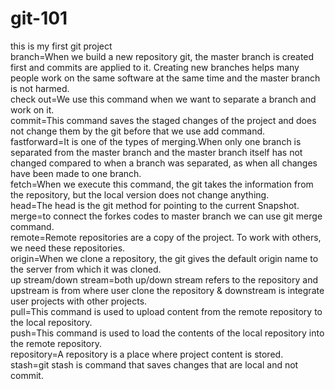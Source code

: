# git-101
this is my first git project</br>
branch=When we build a new repository git, the master branch is created first and commits are applied to it. Creating new branches helps many people work on the same software at the same time and the master branch is not harmed.</br>
check out=We use this command when we want to separate a branch and work on it.</br>
commit=This command saves the staged changes of the project and does not change them by the git before that we use add command.</br>
fastforward=It is one of the types of merging.When only one branch is separated from the master branch and the master branch itself has not changed compared to when a branch was separated, as when all changes have been made to one branch.</br>
fetch=When we execute this command, the git takes the information from the repository, but the local version does not change anything.</br>
head=The head is the git method for pointing to the current Snapshot.</br>
merge=to connect the forkes codes to master branch we can use git merge command.</br>
remote=Remote repositories are a copy of the project. To work with others, ‌we need these repositories.</br>
origin=When we clone a repository, the git gives the default origin name to the server from which it was cloned.</br>
up stream/down stream=both up/down stream refers to the repository and upstream is from where user clone the repository & downstream is integrate user projects with other projects.</br>
pull=This command is used to upload content from the remote repository to the local repository.</br>
push=This command is used to load the contents of the local repository into the remote repository.</br>
repository=A repository is a place where project content is stored.</br>
stash=git stash is command that saves changes that are local and not commit.</br>
